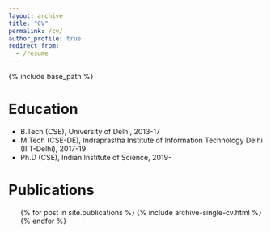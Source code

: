 ```yaml
---
layout: archive
title: "CV"
permalink: /cv/
author_profile: true
redirect_from:
  - /resume
---
```


{% include base_path %}

Education
======
* B.Tech (CSE), University of Delhi, 2013-17
* M.Tech (CSE-DE), Indraprastha Institute of Information Technology Delhi (IIIT-Delhi), 2017-19
* Ph.D (CSE), Indian Institute of Science, 2019-

Publications
======
  <ul>{% for post in site.publications %}
    {% include archive-single-cv.html %}
  {% endfor %}</ul>

